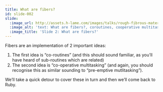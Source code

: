 ```yaml
---
title: What are fibers?
id: slide-002
slide:
  :image_url: http://assets.h-lame.com/images/talks/rough-fibrous-material/slides/002.png
  :image_alt: 'text: What are fibers?, coroutines, cooperative multitasking'
  :image_title: 'Slide 2: What are fibers?'
---
```

Fibers are an implementation of 2 important ideas:

1. The first idea is “co-routines” (and this should sound familiar, as you’ll have heard of sub-routines which are related)
1. The second idea is “co-operative multitasking” (and again, you should recognise this as similar sounding to “pre-emptive mutlitasking”).

Weʼll take a quick detour to cover these in turn and then weʼll come back to Ruby.
